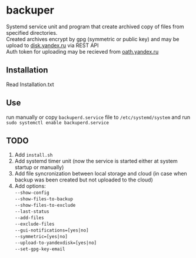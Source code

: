 # backuper

Systemd service unit and program that create archived copy of files from specified directories.  
Created archives encrypt by gpg (symmetric or public key) and may be upload to [disk.yandex.ru](https://disk.yandex.ru) via REST API  
Auth token for uploading may be recieved from [oath.yandex.ru](https://oauth.yandex.ru/authorize?response_type=token&client_id=291365530235416bb346ae0286a9375e)  


## Installation

Read Installation.txt

## Use

run manually or copy `backuperd.service` file to `/etc/systemd/system` and run `sudo systemctl enable backuperd.service`

## TODO

1. Add `install.sh`
2. Add systemd timer unit (now the service is started either at system startup or manually)
2. Add file syncronization between local storage and cloud (in case when backup was been created but not uploaded to the cloud)
3. Add options:  
	`--show-config`  
	`--show-files-to-backup`  
	`--show-files-to-exclude`  
	`--last-status`  
	`--add-files`  
	`--exclude-files`  
	`--gui-notifications=[yes|no]`  
	`--symmetric=[yes|no]`  
	`--upload-to-yandexdisk=[yes|no]`  
	`--set-gpg-key-email`  
